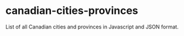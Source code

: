 # canadian-cities-provinces
List of all Canadian cities and provinces in Javascript and JSON format.
